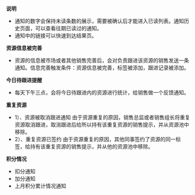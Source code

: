 **说明**

* 通知的数字会保持未读条数的展示，需要被确认后才能进入已读列表。通知历史页面，可以查看往期已读过的通知。
* 通知中的链接可以快速到达结果页。

**资源信息被完善**

* 资源的信息被市场或者其他销售完善后，会对负责跟进该资源的销售发送一条通知。信息完善触发条件：资源信息被完善，标签被添加，跟进记录被添加。

**今日待跟进提醒**

* 每天下午三点，会将今日待跟进内的资源进行统计，给销售做一个反馈通知。

**重复资源**

* 1）、资源被取消跟进通知
  由于资源重复的原因，销售总监或者销售组长将重复资源取消跟进，取消跟进后给所以持有该重复资源的销售提示，并从资源池中移除。
* 2）、重复资源已签约
  由于资源重复的原因，其他同事签约了资源的同一标签，给持有该重复资源的销售提示，并从他的资源池中移除。

**积分情况**

- 扣分通知
- 加分通知
- 上月积分累计情况通知


